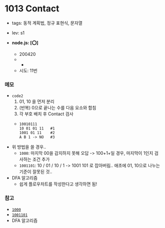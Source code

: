 # 1013 Contact
 - tags: 동적 계획법, 정규 표현식, 문자열
 - lev: s1

- **node.js: [:o:]**
  - 200420
  - -
  - 시도: 11번

### 메모
 - `code2`
    1. 01, 10 을 먼저 분리
    2. (반복) 0으로 끝나는 수를 다음 요소와 합침
    3. 각 부호 배치 후 Contact 검사
    - ```
      10010111
      10 01 01 11   #1
      1001 01 11    #2
      A B 1 -> NO   #3
      ```
 - 위 방법을 쓸 경우..
    - `1000`: 마지막 00을 감지하지 못해 오답 -> 100+1+일 경우, 마지막이 1인지 검사하는 조건 추가
    - `1001101`: 10 / 01 / 10 / 1 -> 1001 101 로 잡아버림.. 애초에 01, 10으로 나누는 기준이 잘못된 것..
 - DFA 알고리즘
    - 쉽게 플로우차트를 작성한다고 생각하면 됨!


### 참고
 - [`1000`](https://www.acmicpc.net/board/view/46847)
 - [`1001101`](https://www.acmicpc.net/board/view/37147)
 - DFA 알고리즘

